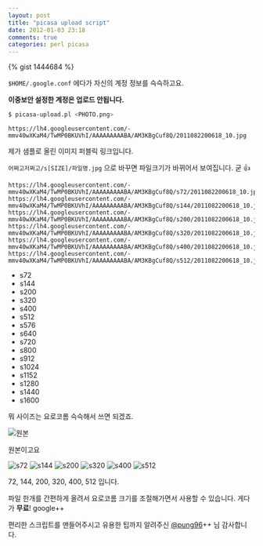 ```yaml
---
layout: post
title: "picasa upload script"
date: 2012-01-03 23:18
comments: true
categories: perl picasa
---
```


{% gist 1444684 %}

`$HOME/.google.conf` 에다가 자신의 계정 정보를 슥슥하고요.

**이중보안 설정한 계정은 업로드 안됩니다.**

```bash
$ picasa-upload.pl <PHOTO.png>
```

    https://lh4.googleusercontent.com/-mmv40wXKaM4/TwMP0BKUVhI/AAAAAAAAABA/AM3KBgCuf8Q/2011082200618_10.jpg

제가 샘플로 올린 이미지 퍼블릭 링크입니다.

`어쩌고저쩌고/s[SIZE]/파일명.jpg` 으로 바꾸면 파일크기가 바뀌어서
보여집니다. 굳 :+1:

    https://lh4.googleusercontent.com/-mmv40wXKaM4/TwMP0BKUVhI/AAAAAAAAABA/AM3KBgCuf8Q/s72/2011082200618_10.jpg
    https://lh4.googleusercontent.com/-mmv40wXKaM4/TwMP0BKUVhI/AAAAAAAAABA/AM3KBgCuf8Q/s144/2011082200618_10.jpg
    https://lh4.googleusercontent.com/-mmv40wXKaM4/TwMP0BKUVhI/AAAAAAAAABA/AM3KBgCuf8Q/s200/2011082200618_10.jpg
    https://lh4.googleusercontent.com/-mmv40wXKaM4/TwMP0BKUVhI/AAAAAAAAABA/AM3KBgCuf8Q/s320/2011082200618_10.jpg
    https://lh4.googleusercontent.com/-mmv40wXKaM4/TwMP0BKUVhI/AAAAAAAAABA/AM3KBgCuf8Q/s400/2011082200618_10.jpg
    https://lh4.googleusercontent.com/-mmv40wXKaM4/TwMP0BKUVhI/AAAAAAAAABA/AM3KBgCuf8Q/s512/2011082200618_10.jpg

- s72
- s144
- s200
- s320
- s400
- s512
- s576
- s640
- s720
- s800
- s912
- s1024
- s1152
- s1280
- s1440
- s1600

뭐 사이즈는 요로코롬 슥슥해서 쓰면 되겠죠.

![원본](https://lh4.googleusercontent.com/-mmv40wXKaM4/TwMP0BKUVhI/AAAAAAAAABA/AM3KBgCuf8Q/2011082200618_10.jpg)

원본이고요

![s72](https://lh4.googleusercontent.com/-mmv40wXKaM4/TwMP0BKUVhI/AAAAAAAAABA/AM3KBgCuf8Q/s72/2011082200618_10.jpg)
![s144](https://lh4.googleusercontent.com/-mmv40wXKaM4/TwMP0BKUVhI/AAAAAAAAABA/AM3KBgCuf8Q/s144/2011082200618_10.jpg)
![s200](https://lh4.googleusercontent.com/-mmv40wXKaM4/TwMP0BKUVhI/AAAAAAAAABA/AM3KBgCuf8Q/s200/2011082200618_10.jpg)
![s320](https://lh4.googleusercontent.com/-mmv40wXKaM4/TwMP0BKUVhI/AAAAAAAAABA/AM3KBgCuf8Q/s320/2011082200618_10.jpg)
![s400](https://lh4.googleusercontent.com/-mmv40wXKaM4/TwMP0BKUVhI/AAAAAAAAABA/AM3KBgCuf8Q/s400/2011082200618_10.jpg)
![s512](https://lh4.googleusercontent.com/-mmv40wXKaM4/TwMP0BKUVhI/AAAAAAAAABA/AM3KBgCuf8Q/s512/2011082200618_10.jpg)

72, 144, 200, 320, 400, 512 입니다.

파일 한개를 간편하게 올려서 요로코롬 크기를 조절해가면서 사용할 수
있습니다.
게다가 **무료**! google++

편리한 스크립트를 맨들어주시고 유용한 팁까지 알려주신
[@pung96](https://twitter.com/pung96)++ 님 감사합니다.

